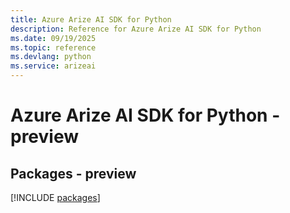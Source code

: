 ```yaml
---
title: Azure Arize AI SDK for Python
description: Reference for Azure Arize AI SDK for Python
ms.date: 09/19/2025
ms.topic: reference
ms.devlang: python
ms.service: arizeai
---
```

# Azure Arize AI SDK for Python - preview
## Packages - preview
[!INCLUDE [packages](arize-ai-index.md)]
